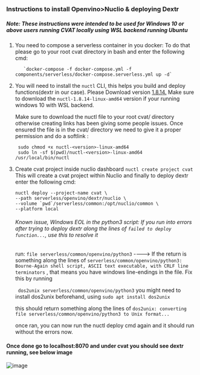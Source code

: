 ### Instructions to install Openvino>Nuclio & deploying Dextr
##### Note: These instructions were intended to be used for Windows 10 or above users running CVAT locally using WSL backend running Ubuntu

1. You need to compose a serverless container in you docker:
To do that please go to your root cvat directory in bash and enter the following cmd:

          `docker-compose -f docker-compose.yml -f components/serverless/docker-compose.serverless.yml up -d`

2. You will need to install the `nuctl` CLI, this helps you build and deploy functions(dextr in our case). Please Download version [1.8.14.](https://github.com/nuclio/nuclio/releases/tag/1.8.14)
Make sure to download the `nuctl-1.8.14-linux-amd64` version if your running windows 10 with WSL backend.

      Make sure to download the nuctl file to your root cvat/ directory otherwise creating links has been giving some people issues. Once ensured the file is in the cvat/
directory we need to give it a proper permission and do a softlink :

        sudo chmod +x nuctl-<version>-linux-amd64
        sudo ln -sf $(pwd)/nuctl-<version>-linux-amd64 /usr/local/bin/nuctl
       
3. Create cvat project inside nuclio dashboard
      `nuctl create project cvat`
      This will create a cvat project within Nuclio and finally to deploy dextr enter the following cmd:
      ```
      nuctl deploy --project-name cvat \
      --path serverless/openvino/dextr/nuclio \
      --volume `pwd`/serverless/common:/opt/nuclio/common \
      --platform local
      ```
      
      ###### Known issue, Windows EOL in the python3 script: If you run into errors after trying to deploy dextr along the lines of `failed to deploy function...`, use this to resolve it
      
      run: `file serverless/common/openvino/python3` ----> If the return is something along the lines of `serverless/common/openvino/python3: Bourne-Again shell script, ASCII text executable, with CRLF line terminators`
      , that means you have windows line-endings in the file. Fix this by running
      
      ` dos2unix serverless/common/openvino/python3`  you might need to install dos2unix beforehand, using `sudo apt install dos2unix`
      
      this should return something along the lines of   `dos2unix: converting file serverless/common/openvino/python3 to Unix format...`
      
      once ran, you can now run the nuctl deploy cmd again and it should run without the errors now.
      
#### Once done go to localhost:8070 and under cvat you should see dextr running, see below image
![image](https://user-images.githubusercontent.com/112450716/201499620-7f6e3236-3ca7-46f1-baed-81effccf884f.png)
